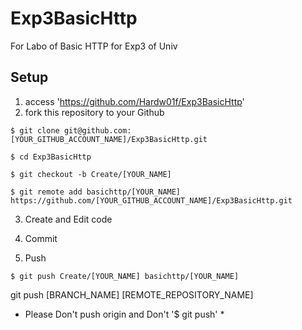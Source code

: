 # Exp3BasicHttp
For Labo of Basic HTTP for Exp3 of Univ

## Setup

1. access 'https://github.com/Hardw01f/Exp3BasicHttp'
2. fork this repository to your Github

```
$ git clone git@github.com:[YOUR_GITHUB_ACCOUNT_NAME]/Exp3BasicHttp.git
```

```
$ cd Exp3BasicHttp
```

```
$ git checkout -b Create/[YOUR_NAME] 
```

```
$ git remote add basichttp/[YOUR_NAME] https://github.com/[YOUR_GITHUB_ACCOUNT_NAME]/Exp3BasicHttp.git
```

3. Create and Edit code

4. Commit

5. Push 

```
$ git push Create/[YOUR_NAME] basichttp/[YOUR_NAME]
```

git push [BRANCH_NAME] [REMOTE_REPOSITORY_NAME]

* Please Don't push origin and Don't '$ git push' *
